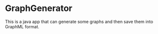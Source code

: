 GraphGenerator
==============

This is a java app that can generate some graphs and then save them into GraphML format.
